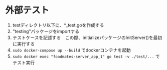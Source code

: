 # 外部テスト

1. testディレクトリ以下に、*_test.goを作成する
1. "testing"パッケージをimportする
1. テストケースを記述する　この際、initializeパッケージのInitServer()を最初に実行する
1. `sudo docker-compose up --build` でdockerコンテナを起動
1. `sudo docker exec "foodmates-server_app_1" go test -v ./test/...` でテスト実行
